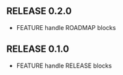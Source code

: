 ## RELEASE 0.2.0

* FEATURE handle ROADMAP blocks

## RELEASE 0.1.0

* FEATURE handle RELEASE blocks
